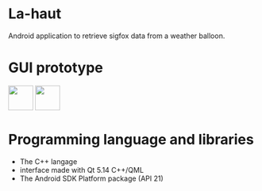 # La-haut

Android application to retrieve sigfox data from a weather balloon.

# GUI prototype
<img src="https://user-images.githubusercontent.com/33329690/75548862-7ec42280-5a2e-11ea-826f-84c10745e22c.jpg" width="50">
<img src="https://user-images.githubusercontent.com/33329690/75549166-52f56c80-5a2f-11ea-8f15-af9e9500fad2.jpg" width="50">

# Programming language and libraries
- The C++ langage
- interface made with Qt 5.14 C++/QML
- The Android SDK Platform package (API 21)
